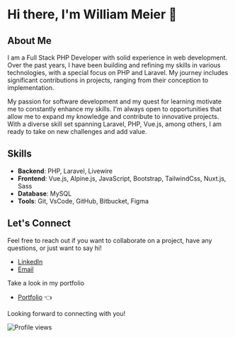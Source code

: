 # Hi there, I'm William Meier 👋

## About Me

I am a Full Stack PHP Developer with solid experience in web development. Over the past years, I have been building and refining my skills in various technologies, with a special focus on PHP and Laravel. My journey includes significant contributions in projects, ranging from their conception to implementation.

My passion for software development and my quest for learning motivate me to constantly enhance my skills. I'm always open to opportunities that allow me to expand my knowledge and contribute to innovative projects. With a diverse skill set spanning Laravel, PHP, Vue.js, among others, I am ready to take on new challenges and add value.

## Skills

- **Backend**: PHP, Laravel, Livewire
- **Frontend**: Vue.js, Alpine.js, JavaScript, Bootstrap, TailwindCss, Nuxt.js, Sass
- **Database**: MySQL
- **Tools**: Git, VsCode, GitHub, Bitbucket, Figma

## Let's Connect

Feel free to reach out if you want to collaborate on a project, have any questions, or just want to say hi!

- [LinkedIn](https://www.linkedin.com/in/williammeier01/)
- [Email](mailto:william.meier@outlook.com)

Take a look in my portfolio

- [Portfolio](https://medium.com/@williammeier) 👈

Looking forward to connecting with you!

![Profile views](https://komarev.com/ghpvc/?username=williammeier)
